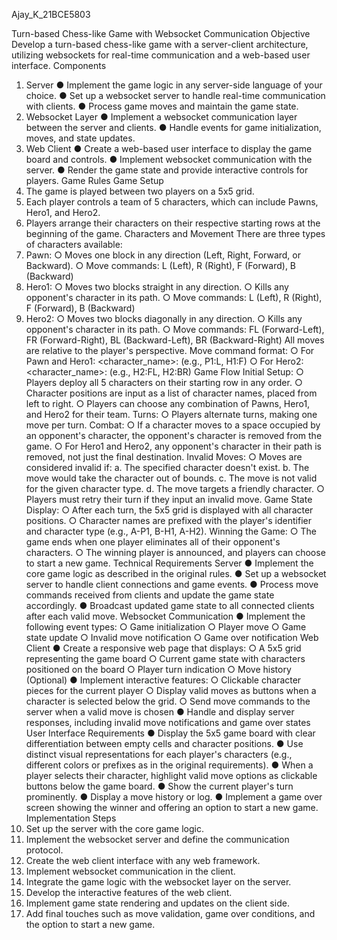 Ajay_K_21BCE5803

Turn-based Chess-like Game with Websocket
Communication
Objective
Develop a turn-based chess-like game with a server-client architecture, utilizing websockets for
real-time communication and a web-based user interface.
Components
1. Server
● Implement the game logic in any server-side language of your choice.
● Set up a websocket server to handle real-time communication with clients.
● Process game moves and maintain the game state.
2. Websocket Layer
● Implement a websocket communication layer between the server and clients.
● Handle events for game initialization, moves, and state updates.
3. Web Client
● Create a web-based user interface to display the game board and controls.
● Implement websocket communication with the server.
● Render the game state and provide interactive controls for players.
Game Rules
Game Setup
1. The game is played between two players on a 5x5 grid.
2. Each player controls a team of 5 characters, which can include Pawns, Hero1, and
Hero2.
3. Players arrange their characters on their respective starting rows at the beginning of the
game.
Characters and Movement
There are three types of characters available:
1. Pawn:
○ Moves one block in any direction (Left, Right, Forward, or Backward).
○ Move commands: L (Left), R (Right), F (Forward), B (Backward)
2. Hero1:
○ Moves two blocks straight in any direction.
○ Kills any opponent's character in its path.
○ Move commands: L (Left), R (Right), F (Forward), B (Backward)
3. Hero2:
○ Moves two blocks diagonally in any direction.
○ Kills any opponent's character in its path.
○ Move commands: FL (Forward-Left), FR (Forward-Right), BL (Backward-Left),
BR (Backward-Right)
All moves are relative to the player's perspective.
Move command format:
○ For Pawn and Hero1: <character_name>:<move> (e.g., P1:L, H1:F)
○ For Hero2: <character_name>:<move> (e.g., H2:FL, H2:BR)
Game Flow
Initial Setup:
○ Players deploy all 5 characters on their starting row in any order.
○ Character positions are input as a list of character names, placed from left to
right.
○ Players can choose any combination of Pawns, Hero1, and Hero2 for their team.
Turns:
○ Players alternate turns, making one move per turn.
Combat:
○ If a character moves to a space occupied by an opponent's character, the
opponent's character is removed from the game.
○ For Hero1 and Hero2, any opponent's character in their path is removed, not just
the final destination.
Invalid Moves:
○ Moves are considered invalid if: a. The specified character doesn't exist. b. The
move would take the character out of bounds. c. The move is not valid for the
given character type. d. The move targets a friendly character.
○ Players must retry their turn if they input an invalid move.
Game State Display:
○ After each turn, the 5x5 grid is displayed with all character positions.
○ Character names are prefixed with the player's identifier and character type (e.g.,
A-P1, B-H1, A-H2).
Winning the Game:
○ The game ends when one player eliminates all of their opponent's characters.
○ The winning player is announced, and players can choose to start a new game.
Technical Requirements
Server
● Implement the core game logic as described in the original rules.
● Set up a websocket server to handle client connections and game events.
● Process move commands received from clients and update the game state accordingly.
● Broadcast updated game state to all connected clients after each valid move.
Websocket Communication
● Implement the following event types:
○ Game initialization
○ Player move
○ Game state update
○ Invalid move notification
○ Game over notification
Web Client
● Create a responsive web page that displays:
○ A 5x5 grid representing the game board
○ Current game state with characters positioned on the board
○ Player turn indication
○ Move history (Optional)
● Implement interactive features:
○ Clickable character pieces for the current player
○ Display valid moves as buttons when a character is selected below the grid.
○ Send move commands to the server when a valid move is chosen
● Handle and display server responses, including invalid move notifications and game over
states
User Interface Requirements
● Display the 5x5 game board with clear differentiation between empty cells and character
positions.
● Use distinct visual representations for each player's characters (e.g., different colors or
prefixes as in the original requirements).
● When a player selects their character, highlight valid move options as clickable buttons
below the game board.
● Show the current player's turn prominently.
● Display a move history or log.
● Implement a game over screen showing the winner and offering an option to start a new
game.
Implementation Steps
1. Set up the server with the core game logic.
2. Implement the websocket server and define the communication protocol.
3. Create the web client interface with any web framework.
4. Implement websocket communication in the client.
5. Integrate the game logic with the websocket layer on the server.
6. Develop the interactive features of the web client.
7. Implement game state rendering and updates on the client side.
8. Add final touches such as move validation, game over conditions, and the option to start
a new game.
